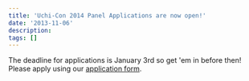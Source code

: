```yaml
---
title: 'Uchi-Con 2014 Panel Applications are now open!'
date: '2013-11-06'
description:
tags: []
---
```


The deadline for applications is January 3rd so get 'em in before then! Please apply using our [application form](https://docs.google.com/forms/d/1jFfEF-OEU0opxTUvnqK3wMZwinSSI0GpYbpdssZytKA/viewform).

